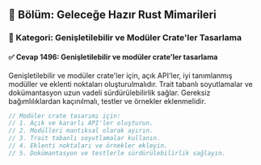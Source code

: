 ## 📘 Bölüm: Geleceğe Hazır Rust Mimarileri
### 🔹 Kategori: Genişletilebilir ve Modüler Crate'ler Tasarlama
#### ✅ Cevap 1496: Genişletilebilir ve modüler crate'ler tasarlama

Genişletilebilir ve modüler crate'ler için, açık API'ler, iyi tanımlanmış modüller ve eklenti noktaları oluşturulmalıdır. Trait tabanlı soyutlamalar ve dokümantasyon uzun vadeli sürdürülebilirlik sağlar. Gereksiz bağımlılıklardan kaçınılmalı, testler ve örnekler eklenmelidir.

```rust
// Modüler crate tasarımı için:
// 1. Açık ve kararlı API'ler oluşturun.
// 2. Modülleri mantıksal olarak ayırın.
// 3. Trait tabanlı soyutlamalar kullanın.
// 4. Eklenti noktaları ve örnekler ekleyin.
// 5. Dokümantasyon ve testlerle sürdürülebilirlik sağlayın.
```
